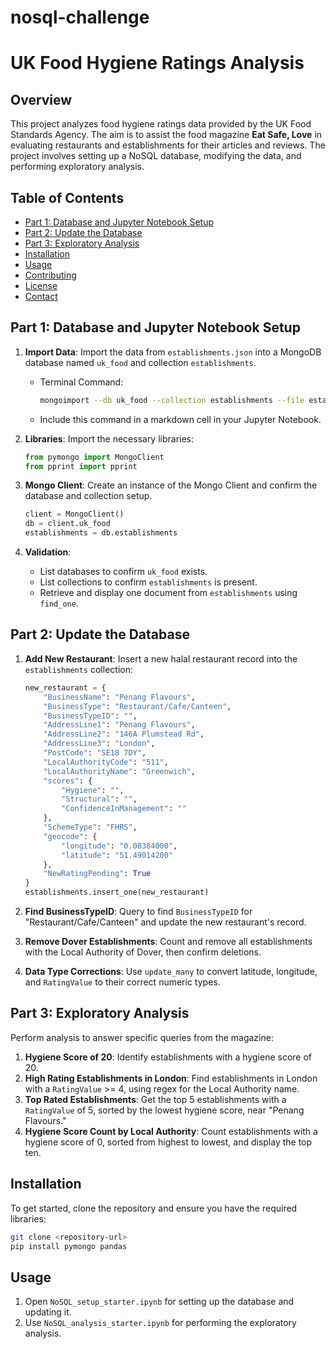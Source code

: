 # nosql-challenge
# UK Food Hygiene Ratings Analysis

## Overview
This project analyzes food hygiene ratings data provided by the UK Food Standards Agency. The aim is to assist the food magazine **Eat Safe, Love** in evaluating restaurants and establishments for their articles and reviews. The project involves setting up a NoSQL database, modifying the data, and performing exploratory analysis.

## Table of Contents
- [Part 1: Database and Jupyter Notebook Setup](#part-1-database-and-jupyter-notebook-setup)
- [Part 2: Update the Database](#part-2-update-the-database)
- [Part 3: Exploratory Analysis](#part-3-exploratory-analysis)
- [Installation](#installation)
- [Usage](#usage)
- [Contributing](#contributing)
- [License](#license)
- [Contact](#contact)

## Part 1: Database and Jupyter Notebook Setup
1. **Import Data**: Import the data from `establishments.json` into a MongoDB database named `uk_food` and collection `establishments`.
   - Terminal Command:
     ```bash
     mongoimport --db uk_food --collection establishments --file establishments.json --jsonArray
     ```
   - Include this command in a markdown cell in your Jupyter Notebook.

2. **Libraries**: Import the necessary libraries:
   ```python
   from pymongo import MongoClient
   from pprint import pprint
   ```

3. **Mongo Client**: Create an instance of the Mongo Client and confirm the database and collection setup.
   ```python
   client = MongoClient()
   db = client.uk_food
   establishments = db.establishments
   ```

4. **Validation**:
   - List databases to confirm `uk_food` exists.
   - List collections to confirm `establishments` is present.
   - Retrieve and display one document from `establishments` using `find_one`.

## Part 2: Update the Database
1. **Add New Restaurant**: Insert a new halal restaurant record into the `establishments` collection:
   ```python
   new_restaurant = {
       "BusinessName": "Penang Flavours",
       "BusinessType": "Restaurant/Cafe/Canteen",
       "BusinessTypeID": "",
       "AddressLine1": "Penang Flavours",
       "AddressLine2": "146A Plumstead Rd",
       "AddressLine3": "London",
       "PostCode": "SE18 7DY",
       "LocalAuthorityCode": "511",
       "LocalAuthorityName": "Greenwich",
       "scores": {
           "Hygiene": "",
           "Structural": "",
           "ConfidenceInManagement": ""
       },
       "SchemeType": "FHRS",
       "geocode": {
           "longitude": "0.08384000",
           "latitude": "51.49014200"
       },
       "NewRatingPending": True
   }
   establishments.insert_one(new_restaurant)
   ```

2. **Find BusinessTypeID**: Query to find `BusinessTypeID` for "Restaurant/Cafe/Canteen" and update the new restaurant's record.

3. **Remove Dover Establishments**: Count and remove all establishments with the Local Authority of Dover, then confirm deletions.

4. **Data Type Corrections**: Use `update_many` to convert latitude, longitude, and `RatingValue` to their correct numeric types.

## Part 3: Exploratory Analysis
Perform analysis to answer specific queries from the magazine:
1. **Hygiene Score of 20**: Identify establishments with a hygiene score of 20.
2. **High Rating Establishments in London**: Find establishments in London with a `RatingValue` >= 4, using regex for the Local Authority name.
3. **Top Rated Establishments**: Get the top 5 establishments with a `RatingValue` of 5, sorted by the lowest hygiene score, near "Penang Flavours."
4. **Hygiene Score Count by Local Authority**: Count establishments with a hygiene score of 0, sorted from highest to lowest, and display the top ten.

## Installation
To get started, clone the repository and ensure you have the required libraries:
```bash
git clone <repository-url>
pip install pymongo pandas
```

## Usage
1. Open `NoSQL_setup_starter.ipynb` for setting up the database and updating it.
2. Use `NoSQL_analysis_starter.ipynb` for performing the exploratory analysis.
